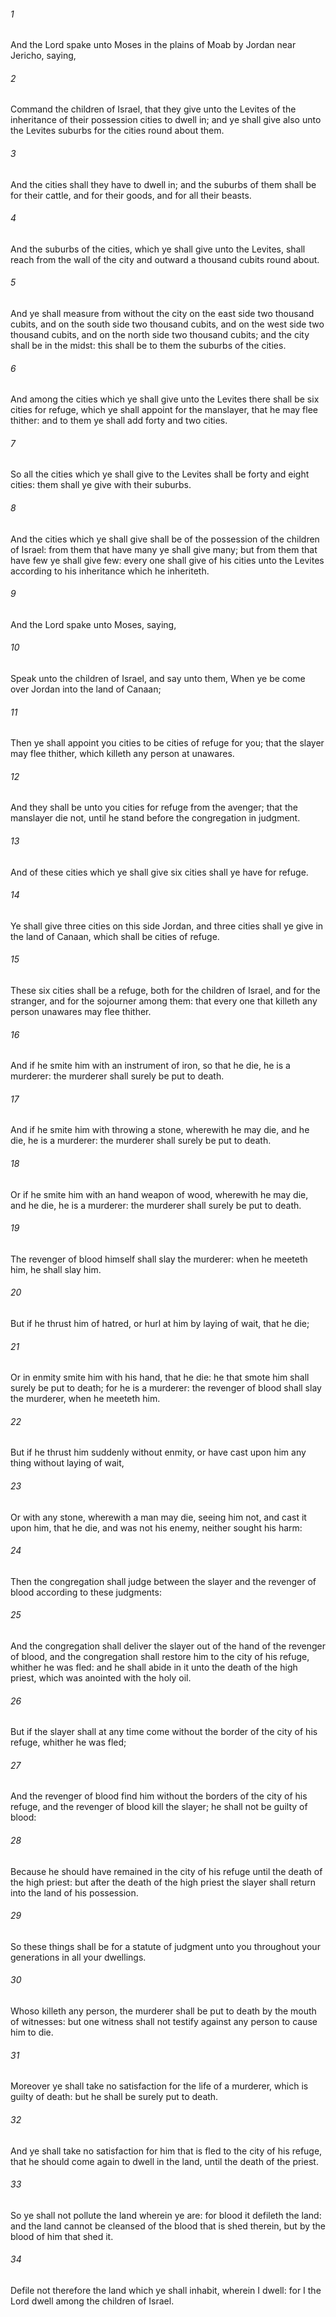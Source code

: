 ###### 1
And the Lord spake unto Moses in the plains of Moab by Jordan near Jericho, saying,

###### 2
Command the children of Israel, that they give unto the Levites of the inheritance of their possession cities to dwell in; and ye shall give also unto the Levites suburbs for the cities round about them.

###### 3
And the cities shall they have to dwell in; and the suburbs of them shall be for their cattle, and for their goods, and for all their beasts.

###### 4
And the suburbs of the cities, which ye shall give unto the Levites, shall reach from the wall of the city and outward a thousand cubits round about.

###### 5
And ye shall measure from without the city on the east side two thousand cubits, and on the south side two thousand cubits, and on the west side two thousand cubits, and on the north side two thousand cubits; and the city shall be in the midst: this shall be to them the suburbs of the cities.

###### 6
And among the cities which ye shall give unto the Levites there shall be six cities for refuge, which ye shall appoint for the manslayer, that he may flee thither: and to them ye shall add forty and two cities.

###### 7
So all the cities which ye shall give to the Levites shall be forty and eight cities: them shall ye give with their suburbs.

###### 8
And the cities which ye shall give shall be of the possession of the children of Israel: from them that have many ye shall give many; but from them that have few ye shall give few: every one shall give of his cities unto the Levites according to his inheritance which he inheriteth.

###### 9
And the Lord spake unto Moses, saying,

###### 10
Speak unto the children of Israel, and say unto them, When ye be come over Jordan into the land of Canaan;

###### 11
Then ye shall appoint you cities to be cities of refuge for you; that the slayer may flee thither, which killeth any person at unawares.

###### 12
And they shall be unto you cities for refuge from the avenger; that the manslayer die not, until he stand before the congregation in judgment.

###### 13
And of these cities which ye shall give six cities shall ye have for refuge.

###### 14
Ye shall give three cities on this side Jordan, and three cities shall ye give in the land of Canaan, which shall be cities of refuge.

###### 15
These six cities shall be a refuge, both for the children of Israel, and for the stranger, and for the sojourner among them: that every one that killeth any person unawares may flee thither.

###### 16
And if he smite him with an instrument of iron, so that he die, he is a murderer: the murderer shall surely be put to death.

###### 17
And if he smite him with throwing a stone, wherewith he may die, and he die, he is a murderer: the murderer shall surely be put to death.

###### 18
Or if he smite him with an hand weapon of wood, wherewith he may die, and he die, he is a murderer: the murderer shall surely be put to death.

###### 19
The revenger of blood himself shall slay the murderer: when he meeteth him, he shall slay him.

###### 20
But if he thrust him of hatred, or hurl at him by laying of wait, that he die;

###### 21
Or in enmity smite him with his hand, that he die: he that smote him shall surely be put to death; for he is a murderer: the revenger of blood shall slay the murderer, when he meeteth him.

###### 22
But if he thrust him suddenly without enmity, or have cast upon him any thing without laying of wait,

###### 23
Or with any stone, wherewith a man may die, seeing him not, and cast it upon him, that he die, and was not his enemy, neither sought his harm:

###### 24
Then the congregation shall judge between the slayer and the revenger of blood according to these judgments:

###### 25
And the congregation shall deliver the slayer out of the hand of the revenger of blood, and the congregation shall restore him to the city of his refuge, whither he was fled: and he shall abide in it unto the death of the high priest, which was anointed with the holy oil.

###### 26
But if the slayer shall at any time come without the border of the city of his refuge, whither he was fled;

###### 27
And the revenger of blood find him without the borders of the city of his refuge, and the revenger of blood kill the slayer; he shall not be guilty of blood:

###### 28
Because he should have remained in the city of his refuge until the death of the high priest: but after the death of the high priest the slayer shall return into the land of his possession.

###### 29
So these things shall be for a statute of judgment unto you throughout your generations in all your dwellings.

###### 30
Whoso killeth any person, the murderer shall be put to death by the mouth of witnesses: but one witness shall not testify against any person to cause him to die.

###### 31
Moreover ye shall take no satisfaction for the life of a murderer, which is guilty of death: but he shall be surely put to death.

###### 32
And ye shall take no satisfaction for him that is fled to the city of his refuge, that he should come again to dwell in the land, until the death of the priest.

###### 33
So ye shall not pollute the land wherein ye are: for blood it defileth the land: and the land cannot be cleansed of the blood that is shed therein, but by the blood of him that shed it.

###### 34
Defile not therefore the land which ye shall inhabit, wherein I dwell: for I the Lord dwell among the children of Israel.

